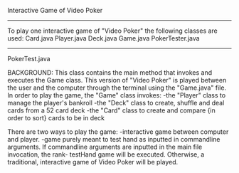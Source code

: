 
Interactive Game of Video Poker

_______________________________________________________________________________
To play one interactive game of "Video Poker" the following classes are used:
	Card.java
	Player.java
	Deck.java
	Game.java
	PokerTester.java
_______________________________________________________________________________
PokerTest.java

BACKGROUND:
This class contains the main method that invokes and executes the Game class.
This version of "Video Poker" is played between the user and the computer through
  the terminal using the "Game.java" file.
In order to play the game, the "Game" class invokes:
 -the "Player" class to manage the player's bankroll
 -the "Deck" class to create, shuffle and deal cards from a 52 card deck
 -the "Card" class to create and compare {in order to sort} cards to be in deck

There are two ways to play the game:
  -interactive game between computer and player.
  -game purely meant to test hand as inputted in commandline arguments.
If commandline arguments are inputted in the main file invocation, the rank-
  testHand game will be executed. 
  Otherwise, a traditional, interactive game of Video Poker will be played.
